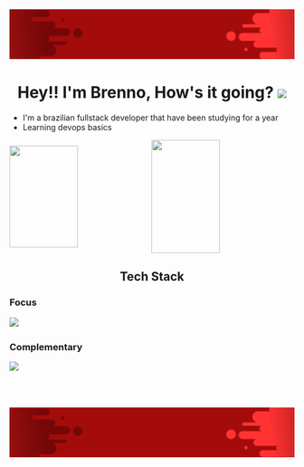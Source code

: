 <img src="https://github.com/Brennowll/Brennowll/blob/main/images/Banner.png">

<h1 align="center">
  Hey!! I'm Brenno, How's it going? 
  <img height="40" src="https://emoji.gg/assets/emoji/7333-parrotdance.gif">
</h1>

- I'm a brazilian fullstack developer that have been studying for a year
- Learning devops basics

<div>
  <img  align="center" style="width:49%;height:180px" src="https://github-readme-streak-stats.herokuapp.com?user=Brennowll&theme=dark&border_radius=4.5&mode=weekly&background=A40C0C&border=EBEBEB&ring=EBEBEB&dates=EBEBEB7C&fire=EBEBEB" />
  <img  align="center" style="width:49%;height:200px"  src="https://github-readme-stats.anuraghazra1.vercel.app/api/top-langs/?username=Brennowll&border_radius=7&langs_count=2&bg_color=A40C0C&card_width=450&theme=dark&text_color=#EBEBEB"/>
</div>

<h2 align="center">Tech Stack</h2>

<h3>Focus</h3>
<img src="https://skillicons.dev/icons?i=typescript,react,python,django&perline=14" />

<h3>Complementary</h3>
<img src="https://skillicons.dev/icons?i=tailwind,mysql,figma,aws,linux&perline=14" />

<br></br>

<img src="https://github.com/Brennowll/Brennowll/blob/main/images/Banner.png">

